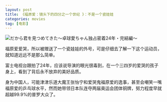 ```yaml
---
layout: post
title: 《福原爱：镜头下的四分之一个世纪 》：不是一个瓷娃娃
categories: movies
tag: [电影]
---
```

![だから君を見つめてきた～卓球愛ちゃん独占密着24年・完結編～](https://img1.doubanio.com/view/movie_poster_cover/lpst/public/p2453499789.webp)

福原爱爱哭，所以被赠送了一个瓷娃娃的外号，可是仔细去了解一下这个运动员，就知道远远不是那么简单。

富士电视台跟拍了24年，应该说导演的眼光很毒到，在一个三四岁的爱哭的孩子身上，看到了背后永不放弃的美好品质。

身为中国人，可能津津乐道大魔王张怡宁和爱哭鬼福原爱的逸事，甚至会嘲笑一嘴福原爱的乒乓球水平，然而她带领日本队连夺两届奥运会团体铜牌，努力程度早就超越99.9%的普罗大众了。